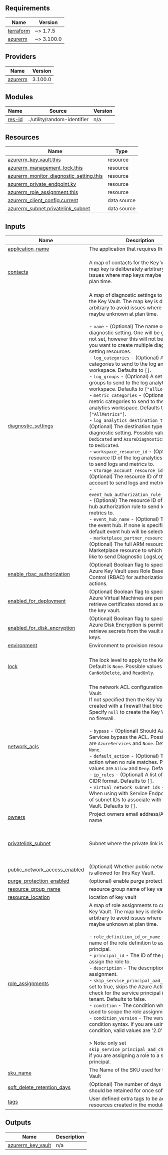<!-- BEGIN_TF_DOCS -->
## Requirements

| Name | Version |
|------|---------|
| <a name="requirement_terraform"></a> [terraform](#requirement\_terraform) | ~> 1.7.5 |
| <a name="requirement_azurerm"></a> [azurerm](#requirement\_azurerm) | ~> 3.100.0 |

## Providers

| Name | Version |
|------|---------|
| <a name="provider_azurerm"></a> [azurerm](#provider\_azurerm) | 3.100.0 |

## Modules

| Name | Source | Version |
|------|--------|---------|
| <a name="module_res-id"></a> [res-id](#module\_res-id) | ../utility/random-identifier | n/a |

## Resources

| Name | Type |
|------|------|
| [azurerm_key_vault.this](https://registry.terraform.io/providers/hashicorp/azurerm/latest/docs/resources/key_vault) | resource |
| [azurerm_management_lock.this](https://registry.terraform.io/providers/hashicorp/azurerm/latest/docs/resources/management_lock) | resource |
| [azurerm_monitor_diagnostic_setting.this](https://registry.terraform.io/providers/hashicorp/azurerm/latest/docs/resources/monitor_diagnostic_setting) | resource |
| [azurerm_private_endpoint.kv](https://registry.terraform.io/providers/hashicorp/azurerm/latest/docs/resources/private_endpoint) | resource |
| [azurerm_role_assignment.this](https://registry.terraform.io/providers/hashicorp/azurerm/latest/docs/resources/role_assignment) | resource |
| [azurerm_client_config.current](https://registry.terraform.io/providers/hashicorp/azurerm/latest/docs/data-sources/client_config) | data source |
| [azurerm_subnet.privatelink_subnet](https://registry.terraform.io/providers/hashicorp/azurerm/latest/docs/data-sources/subnet) | data source |

## Inputs

| Name | Description | Type | Default | Required |
|------|-------------|------|---------|:--------:|
| <a name="input_application_name"></a> [application\_name](#input\_application\_name) | The application that requires this resource | `string` | n/a | yes |
| <a name="input_contacts"></a> [contacts](#input\_contacts) | A map of contacts for the Key Vault. The map key is deliberately arbitrary to avoid issues where map keys maybe unknown at plan time. | <pre>list(object({<br>    email = string<br>    name  = optional(string, null)<br>    phone = optional(string, null)<br>  }))</pre> | `[]` | no |
| <a name="input_diagnostic_settings"></a> [diagnostic\_settings](#input\_diagnostic\_settings) | A map of diagnostic settings to create on the Key Vault. The map key is deliberately arbitrary to avoid issues where map keys maybe unknown at plan time.<br><br>- `name` - (Optional) The name of the diagnostic setting. One will be generated if not set, however this will not be unique if you want to create multiple diagnostic setting resources.<br>- `log_categories` - (Optional) A set of log categories to send to the log analytics workspace. Defaults to `[]`.<br>- `log_groups` - (Optional) A set of log groups to send to the log analytics workspace. Defaults to `["allLogs"]`.<br>- `metric_categories` - (Optional) A set of metric categories to send to the log analytics workspace. Defaults to `["AllMetrics"]`.<br>- `log_analytics_destination_type` - (Optional) The destination type for the diagnostic setting. Possible values are `Dedicated` and `AzureDiagnostics`. Defaults to `Dedicated`.<br>- `workspace_resource_id` - (Optional) The resource ID of the log analytics workspace to send logs and metrics to.<br>- `storage_account_resource_id` - (Optional) The resource ID of the storage account to send logs and metrics to.<br>- `event_hub_authorization_rule_resource_id` - (Optional) The resource ID of the event hub authorization rule to send logs and metrics to.<br>- `event_hub_name` - (Optional) The name of the event hub. If none is specified, the default event hub will be selected.<br>- `marketplace_partner_resource_id` - (Optional) The full ARM resource ID of the Marketplace resource to which you would like to send Diagnostic LogsLogs. | <pre>map(object({<br>    name                                     = optional(string, null)<br>    log_categories                           = optional(set(string), [])<br>    log_groups                               = optional(set(string), ["allLogs"])<br>    metric_categories                        = optional(set(string), ["AllMetrics"])<br>    log_analytics_destination_type           = optional(string, "Dedicated")<br>    workspace_resource_id                    = optional(string, null)<br>    storage_account_resource_id              = optional(string, null)<br>    event_hub_authorization_rule_resource_id = optional(string, null)<br>    event_hub_name                           = optional(string, null)<br>    marketplace_partner_resource_id          = optional(string, null)<br>  }))</pre> | `{}` | no |
| <a name="input_enable_rbac_authorization"></a> [enable\_rbac\_authorization](#input\_enable\_rbac\_authorization) | (Optional) Boolean flag to specify whether Azure Key Vault uses Role Based Access Control (RBAC) for authorization of data actions. | `bool` | `false` | no |
| <a name="input_enabled_for_deployment"></a> [enabled\_for\_deployment](#input\_enabled\_for\_deployment) | (Optional) Boolean flag to specify whether Azure Virtual Machines are permitted to retrieve certificates stored as secrets from the key vault. | `bool` | `false` | no |
| <a name="input_enabled_for_disk_encryption"></a> [enabled\_for\_disk\_encryption](#input\_enabled\_for\_disk\_encryption) | (Optional) Boolean flag to specify whether Azure Disk Encryption is permitted to retrieve secrets from the vault and unwrap keys. | `bool` | `false` | no |
| <a name="input_environment"></a> [environment](#input\_environment) | Environment to provision resources | `string` | n/a | yes |
| <a name="input_lock"></a> [lock](#input\_lock) | The lock level to apply to the Key Vault. Default is `None`. Possible values are `None`, `CanNotDelete`, and `ReadOnly`. | <pre>object({<br>    name = optional(string, null)<br>    kind = optional(string, "None")<br>  })</pre> | `{}` | no |
| <a name="input_network_acls"></a> [network\_acls](#input\_network\_acls) | The network ACL configuration for the Key Vault.<br>If not specified then the Key Vault will be created with a firewall that blocks access.<br>Specify `null` to create the Key Vault with no firewall.<br><br>- `bypass` - (Optional) Should Azure Services bypass the ACL. Possible values are `AzureServices` and `None`. Defaults to `None`.<br>- `default_action` - (Optional) The default action when no rule matches. Possible values are `Allow` and `Deny`. Defaults to `Deny`.<br>- `ip_rules` - (Optional) A list of IP rules in CIDR format. Defaults to `[]`.<br>- `virtual_network_subnet_ids` - (Optional) When using with Service Endpoints, a list of subnet IDs to associate with the Key Vault. Defaults to `[]`. | <pre>object({<br>    bypass                     = optional(string, "None")<br>    default_action             = optional(string, "Deny")<br>    ip_rules                   = optional(list(string), [])<br>    virtual_network_subnet_ids = optional(list(string), [])<br>  })</pre> | `{}` | no |
| <a name="input_owners"></a> [owners](#input\_owners) | Project owners email address/AAD Group name | `string` | `""` | no |
| <a name="input_privatelink_subnet"></a> [privatelink\_subnet](#input\_privatelink\_subnet) | Subnet where the private link is required. | <pre>object({<br>    name           = string<br>    vnet_name      = string<br>    resource_group = string<br>  })</pre> | `null` | no |
| <a name="input_public_network_access_enabled"></a> [public\_network\_access\_enabled](#input\_public\_network\_access\_enabled) | (Optional) Whether public network access is allowed for this Key Vault. | `bool` | `true` | no |
| <a name="input_purge_protection_enabled"></a> [purge\_protection\_enabled](#input\_purge\_protection\_enabled) | (optional) enable purge protection | `bool` | `true` | no |
| <a name="input_resource_group_name"></a> [resource\_group\_name](#input\_resource\_group\_name) | resource group name of key vault | `string` | n/a | yes |
| <a name="input_resource_location"></a> [resource\_location](#input\_resource\_location) | location of key vault | `string` | `"uaenorth"` | no |
| <a name="input_role_assignments"></a> [role\_assignments](#input\_role\_assignments) | A map of role assignments to create on the Key Vault. The map key is deliberately arbitrary to avoid issues where map keys maybe unknown at plan time.<br><br>- `role_definition_id_or_name` - The ID or name of the role definition to assign to the principal.<br>- `principal_id` - The ID of the principal to assign the role to.<br>- `description` - The description of the role assignment.<br>- `skip_service_principal_aad_check` - If set to true, skips the Azure Active Directory check for the service principal in the tenant. Defaults to false.<br>- `condition` - The condition which will be used to scope the role assignment.<br>- `condition_version` - The version of the condition syntax. If you are using a condition, valid values are '2.0'.<br><br>> Note: only set `skip_service_principal_aad_check` to true if you are assigning a role to a service principal. | <pre>map(object({<br>    role_definition_id_or_name             = string<br>    principal_id                           = string<br>    description                            = optional(string, null)<br>    skip_service_principal_aad_check       = optional(bool, false)<br>    condition                              = optional(string, null)<br>    condition_version                      = optional(string, null)<br>    delegated_managed_identity_resource_id = optional(string, null)<br>  }))</pre> | `{}` | no |
| <a name="input_sku_name"></a> [sku\_name](#input\_sku\_name) | The Name of the SKU used for this Key Vault | `string` | `"standard"` | no |
| <a name="input_soft_delete_retention_days"></a> [soft\_delete\_retention\_days](#input\_soft\_delete\_retention\_days) | (Optional) The number of days that items should be retained for once soft-deleted. | `number` | `7` | no |
| <a name="input_tags"></a> [tags](#input\_tags) | User defined extra tags to be added to all resources created in the module | `map(string)` | `{}` | no |

## Outputs

| Name | Description |
|------|-------------|
| <a name="output_azurerm_key_vault"></a> [azurerm\_key\_vault](#output\_azurerm\_key\_vault) | n/a |
<!-- END_TF_DOCS -->